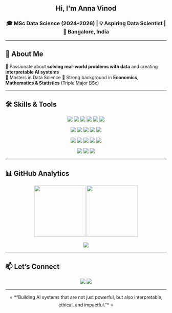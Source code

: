 <!-- Profile Header -->
<h2 align="center"> Hi, I'm Anna Vinod</h2>
<h3 align="center">🎓 MSc Data Science (2024–2026) | 💡 Aspiring Data Scientist | 📍 Bangalore, India</h3>

---

<!-- About Me -->
## 🚀 About Me  

🔹 Passionate about **solving real-world problems with data** and creating **interpretable AI systems**  
🔹 Masters in Data Science
🔹 Strong background in **Economics, Mathematics & Statistics** (Triple Major BSc)  

---

<!-- Skills Section -->
## 🛠️ Skills & Tools  

<p align="center">
  <!-- Languages -->
  <img src="https://img.shields.io/badge/Python-3776AB?style=for-the-badge&logo=python&logoColor=white"/>  
  <img src="https://img.shields.io/badge/R-276DC3?style=for-the-badge&logo=r&logoColor=white"/>  
  <img src="https://img.shields.io/badge/Java-ED8B00?style=for-the-badge&logo=java&logoColor=white"/>  
  <img src="https://img.shields.io/badge/SQL-4479A1?style=for-the-badge&logo=postgresql&logoColor=white"/>  
  <img src="https://img.shields.io/badge/LaTeX-008080?style=for-the-badge&logo=latex&logoColor=white"/>  
  <img src="https://img.shields.io/badge/Excel-217346?style=for-the-badge&logo=microsoft-excel&logoColor=white"/>  
</p>  

<p align="center">
  <!-- Data Science -->
  <img src="https://img.shields.io/badge/Pandas-150458?style=for-the-badge&logo=pandas&logoColor=white"/>  
  <img src="https://img.shields.io/badge/NumPy-013243?style=for-the-badge&logo=numpy&logoColor=white"/>  
  <img src="https://img.shields.io/badge/Scikit--learn-F7931E?style=for-the-badge&logo=scikit-learn&logoColor=white"/>  
  <img src="https://img.shields.io/badge/Matplotlib-11557c?style=for-the-badge&logo=plotly&logoColor=white"/>  
  <img src="https://img.shields.io/badge/PowerBI-F2C811?style=for-the-badge&logo=power-bi&logoColor=black"/>  
</p>  

<p align="center">
  <!-- ML/DL -->
  <img src="https://img.shields.io/badge/PyTorch-EE4C2C?style=for-the-badge&logo=pytorch&logoColor=white"/>  
  <img src="https://img.shields.io/badge/TensorFlow-FF6F00?style=for-the-badge&logo=tensorflow&logoColor=white"/>  
  <img src="https://img.shields.io/badge/HuggingFace-FCC624?style=for-the-badge&logo=huggingface&logoColor=black"/>  
  <img src="https://img.shields.io/badge/Transformers-0052CC?style=for-the-badge&logo=atlassian&logoColor=white"/>  
  <img src="https://img.shields.io/badge/Explainable_AI-1F305E?style=for-the-badge&logo=openai&logoColor=white"/>  
</p>  

<p align="center">
  <!-- Cloud -->
  <img src="https://img.shields.io/badge/AWS-232F3E?style=for-the-badge&logo=amazon-aws&logoColor=white"/>  
  <img src="https://img.shields.io/badge/Kaggle-20BEFF?style=for-the-badge&logo=kaggle&logoColor=white"/>  
  <img src="https://img.shields.io/badge/GitHub-181717?style=for-the-badge&logo=github&logoColor=white"/>  
</p>  

---



<!-- GitHub Analytics -->
## 📊 GitHub Analytics  

<p align="center">  
  <img src="https://github-readme-stats.vercel.app/api?username=your-username&show_icons=true&theme=tokyonight&hide_border=true" height="160"/>  
  <img src="https://github-readme-stats.vercel.app/api/top-langs/?username=your-username&layout=compact&theme=tokyonight&hide_border=true" height="160"/>  
</p>  

<p align="center">
  <img src="https://github-profile-summary-cards.vercel.app/api/cards/profile-details?username=your-username&theme=tokyonight"/>  
</p>  

---

<!-- Connect -->
## 📫 Let’s Connect  

<p align="center">
  <a href="mailto:annavinod00@gmail.com"><img src="https://img.shields.io/badge/Email-D14836?style=for-the-badge&logo=gmail&logoColor=white"/></a>
  <a href="www.linkedin.com/in/anna-vinod-9141b5255"><img src="https://img.shields.io/badge/LinkedIn-0077b5?style=for-the-badge&logo=linkedin&logoColor=white"/></a>
</p>  

---

<!-- Footer -->
<p align="center">
  ⭐ *“Building AI systems that are not just powerful, but also interpretable, ethical, and impactful.”* ⭐  
</p>
